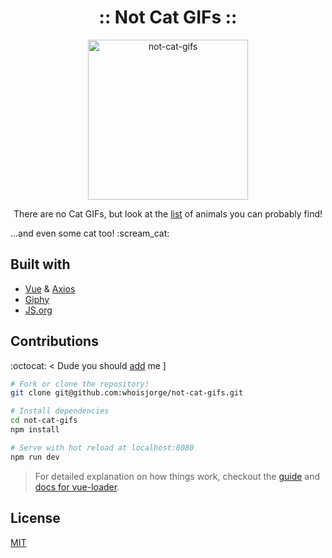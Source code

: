 <h1 align="center">:: Not Cat GIFs ::</h1>
<p align="center">
  <img src="https://cdnjs.cloudflare.com/ajax/libs/emojione/2.2.7/assets/svg/1f63f.svg" width="256" height"256" alt="not-cat-gifs">
  <br>

</p>

<p align="center">There are no Cat GIFs, but look at the <a href="/src/animals.js">list</a> of animals you can probably find!</p>

<p>...and even some cat too! :scream_cat:</p>


## Built with

- [Vue](https://vuejs.org) & [Axios](https://github.com/mzabriskie/axios)
- [Giphy](https://developers.giphy.com)
- [JS.org](https://JS.org)


## Contributions

:octocat: < Dude you should [add](https://github.com/whoisjorge/not-cat-gifs/edit/master/src/animals.js) me ]

``` bash
# Fork or clone the repository!
git clone git@github.com:whoisjorge/not-cat-gifs.git

# Install dependencies
cd not-cat-gifs
npm install

# Serve with hot reload at localhost:8080
npm run dev
```

> For detailed explanation on how things work, checkout the [guide](http://vuejs-templates.github.io/webpack/) and [docs for vue-loader](http://vuejs.github.io/vue-loader).


<!-- ##
<p align="center">
  <img src="media.gif" width="512" height"512" alt="not-cat-gifs">
</p> -->

## License

[MIT](LICENSE)
